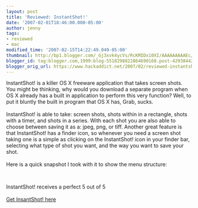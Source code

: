 ```yaml
---
layout: post
title: 'Reviewed: InstantShot!'
date: '2007-02-01T18:46:00.000-05:00'
author: jenny
tags:
- reviewed
- mac
modified_time: '2007-02-15T14:22:49.049-05:00'
thumbnail: http://bp1.blogger.com/_Gj3xvk4ycVs/RcKMIDx10XI/AAAAAAAAAEc/WE75iSd9MPw/s72-c/hackaddict.jpg
blogger_id: tag:blogger.com,1999:blog-5518298822864690168.post-429384421393080901
blogger_orig_url: https://www.hackaddict.net/2007/02/reviewed-instantshot.html
---
```


InstantShot! is a killer OS X freeware application that takes screen shots.  You might be thinking, why would you download a separate program when OS X already has a built in application to perform this very function?  Well, to put it bluntly the built in program that OS X has, Grab, sucks.<br /><br />InstantShot! is able to take: screen shots, shots within in a rectangle, shots with a timer, and shots in a series.  With each shot you are also able to choose between saving it as a: jpeg, png, or tiff.  Another great feature is that InstantShot! has a finder icon, so whenever you need a screen shot taking one is a simple as clicking on the InstantShot! icon in your finder bar, selecting what type of shot you want, and the way you want to save your shot.<br /><br />Here is a quick snapshot I took with it to show the menu structure:<br /><br /><a onblur="try {parent.deselectBloggerImageGracefully();} catch(e) {}" href="http://bp1.blogger.com/_Gj3xvk4ycVs/RcKMIDx10XI/AAAAAAAAAEc/WE75iSd9MPw/s1600-h/hackaddict.jpg"><img style="margin: 0px auto 10px; display: block; text-align: center; cursor: pointer;" src="http://bp1.blogger.com/_Gj3xvk4ycVs/RcKMIDx10XI/AAAAAAAAAEc/WE75iSd9MPw/s320/hackaddict.jpg" alt="" id="BLOGGER_PHOTO_ID_5026734204180091250" border="0" /></a><br />InstantShot! receives a perfect 5 out of 5<br /><br /><a href="http://www.versiontracker.com/dyn/moreinfo/macosx/31545">Get InsantShot! here</a>